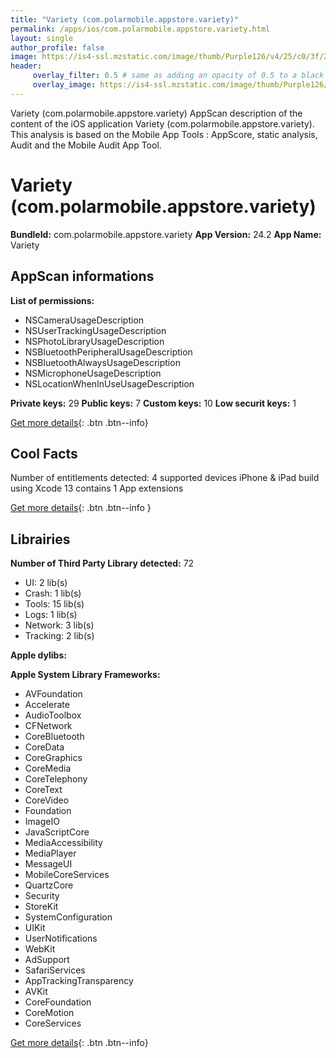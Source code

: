 ```yaml
---
title: "Variety (com.polarmobile.appstore.variety)"
permalink: /apps/ios/com.polarmobile.appstore.variety.html
layout: single
author_profile: false
image: https://is4-ssl.mzstatic.com/image/thumb/Purple126/v4/25/c0/3f/25c03f16-f6d0-6bbb-15ab-afa3c8ff9cc4/AppIcon-1x_U007emarketing-0-10-0-85-220.png/512x512bb.jpg
header: 
     overlay_filter: 0.5 # same as adding an opacity of 0.5 to a black background
     overlay_image: https://is4-ssl.mzstatic.com/image/thumb/Purple126/v4/25/c0/3f/25c03f16-f6d0-6bbb-15ab-afa3c8ff9cc4/AppIcon-1x_U007emarketing-0-10-0-85-220.png/512x512bb.jpg
---
```

Variety (com.polarmobile.appstore.variety) AppScan description of the content of the iOS application Variety (com.polarmobile.appstore.variety). This analysis is based on the Mobile App Tools : AppScore, static analysis, Audit and the Mobile Audit App Tool.

# Variety (com.polarmobile.appstore.variety)

**BundleId:** com.polarmobile.appstore.variety
**App Version:** 24.2
**App Name:** Variety


## AppScan informations 

**List of permissions:** 
- NSCameraUsageDescription
- NSUserTrackingUsageDescription
- NSPhotoLibraryUsageDescription
- NSBluetoothPeripheralUsageDescription
- NSBluetoothAlwaysUsageDescription
- NSMicrophoneUsageDescription
- NSLocationWhenInUseUsageDescription
  
  
**Private keys:** 29
**Public keys:** 7
**Custom keys:** 10
**Low securit keys:** 1
  
[Get more details](/pricing.html){: .btn .btn--info}

## Cool Facts

Number of entitlements detected: 4
supported devices iPhone & iPad
build using Xcode 13
contains 1 App extensions
  
[Get more details](/pricing.html){: .btn .btn--info }

## Librairies 
**Number of Third Party Library detected:** 72
- UI: 2 lib(s)
- Crash: 1 lib(s)
- Tools: 15 lib(s)
- Logs: 1 lib(s)
- Network: 3 lib(s)
- Tracking: 2 lib(s)


**Apple dylibs:**


**Apple System Library Frameworks:**
- AVFoundation
- Accelerate
- AudioToolbox
- CFNetwork
- CoreBluetooth
- CoreData
- CoreGraphics
- CoreMedia
- CoreTelephony
- CoreText
- CoreVideo
- Foundation
- ImageIO
- JavaScriptCore
- MediaAccessibility
- MediaPlayer
- MessageUI
- MobileCoreServices
- QuartzCore
- Security
- StoreKit
- SystemConfiguration
- UIKit
- UserNotifications
- WebKit
- AdSupport
- SafariServices
- AppTrackingTransparency
- AVKit
- CoreFoundation
- CoreMotion
- CoreServices


  
[Get more details](/pricing.html){: .btn .btn--info}

